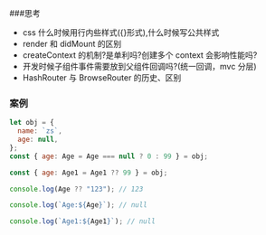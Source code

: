 ###思考

- css 什么时候用行内些样式({}形式),什么时候写公共样式
- render 和 didMount 的区别
- createContext 的机制?是单利吗?创建多个 context 会影响性能吗?
- 开发时候子组件事件需要放到父组件回调吗?(统一回调，mvc 分层)
- HashRouter 与 BrowseRouter 的历史、区别

### 案例

```js
let obj = {
  name: `zs`,
  age: null,
};
const { age: Age = Age === null ? 0 : 99 } = obj;

const { age: Age1 = Age1 ?? 99 } = obj;

console.log(Age ?? "123"); // 123

console.log(`Age:${Age}`); // null

console.log(`Age1:${Age1}`); // null
```
